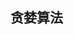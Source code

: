 <!--
 * @Description: In User Settings Edit
 * @Author: your name
 * @Date: 2019-08-28 15:38:50
 * @LastEditTime: 2019-08-28 15:39:07
 * @LastEditors: Please set LastEditors
 -->
## 贪婪算法